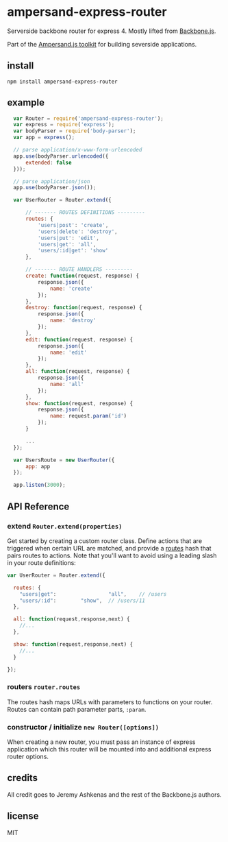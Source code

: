 # ampersand-express-router

Serverside backbone router for express 4. Mostly lifted from [Backbone.js](http://backbonejs.org/#Router).

<!-- starthide -->
Part of the [Ampersand.js toolkit](http://ampersandjs.com) for building severside applications.
<!-- endhide -->

## install

```
npm install ampersand-express-router
```

<!-- starthide -->
## example

```javascript
  var Router = require('ampersand-express-router');
  var express = require('express');
  var bodyParser = require('body-parser');
  var app = express();

  // parse application/x-www-form-urlencoded
  app.use(bodyParser.urlencoded({
      extended: false
  }));

  // parse application/json
  app.use(bodyParser.json());

  var UserRouter = Router.extend({

      // ------- ROUTES DEFINITIONS ---------
      routes: {
          'users|post': 'create',
          'users|delete': 'destroy',
          'users|put': 'edit',
          'users|get': 'all',
          'users/:id|get': 'show'
      },

      // ------- ROUTE HANDLERS ---------
      create: function(request, response) {
          response.json({
              name: 'create'
          });
      },
      destroy: function(request, response) {
          response.json({
              name: 'destroy'
          });
      },
      edit: function(request, response) {
          response.json({
              name: 'edit'
          });
      },
      all: function(request, response) {
          response.json({
              name: 'all'
          });
      },
      show: function(request, response) {
          response.json({
              name: request.param('id')
          });
      }

      ...
  });

  var UsersRoute = new UserRouter({
      app: app
  });

  app.listen(3000);

```
<!-- endhide -->

## API Reference

### extend `Router.extend(properties)`

Get started by creating a custom router class. Define actions that are triggered when certain URL are matched, and provide a [routes](#ampersand-express-router-routes) hash that pairs routes to actions. Note that you'll want to avoid using a leading slash in your route definitions:

```javascript
var UserRouter = Router.extend({

  routes: {
    "users|get":                 "all",    // /users
    "users/:id":        "show",  // /users/11
  },

  all: function(request,response,next) {
    //...
  },

  show: function(request,response,next) {
    //...
  }

});
```

### routers `router.routes`

The routes hash maps URLs with parameters to functions on your router. Routes can contain path parameter parts, `:param`.


### constructor / initialize `new Router([options])`

When creating a new router, you must pass an instance of express application which this router will be mounted into and additional express router options.

<!-- starthide -->
## credits

All credit goes to Jeremy Ashkenas and the rest of the Backbone.js authors.

## license

MIT
<!-- endhide -->
